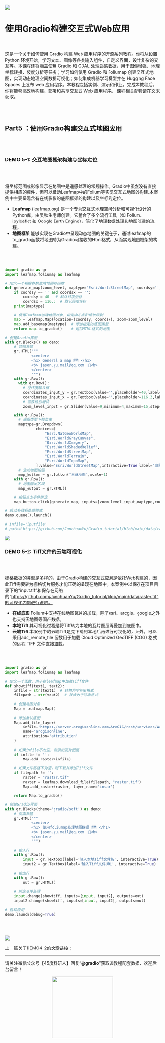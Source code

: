 ![](https://dunazo.oss-cn-beijing.aliyuncs.com/blog/Gradio_11.png)
# 使用Gradio构建交互式Web应用

<br><br>
这是一个关于如何使用 Gradio 构建 Web 应用程序的开源系列教程。你将从设置 Python 环境开始，学习文本、图像等各类输入组件，自定义界面，设计复杂的交互等。本课程还将涵盖使用 Gradio 和 GDAL 处理遥感数据，用于图像增强、地理坐标转换、坡度分析等任务；学习如何使用 Gradio 和 Foliumap 创建交互式地图，实现动态地理空间数据可视化；如何集成机器学习模型并在 Hugging Face Spaces 上发布 web 应用程序。本教程包括实例、演示和作业。完成本教程后，你将能够高效地构建、部署和共享交互式 Web 应用程序。
课程相关配套请在文末获取。

<br><br>
## Part5 ：使用Gradio构建交互式地图应用

<br><br>

### DEMO 5-1: 交互地图框架构建与坐标定位

<br><br>

将坐标范围或影像显示在地图中是遥感处理的常规操作。Gradio中虽然没有直接提供相应的控件，但可以借助Leafmap中的Folium等实现交互式地图的构建.本案例中主要呈现含有在线影像的底图框架的构建以及坐标的定位。
- **Leafmap** (leafmap.org) 是一个专为交互式地理空间分析和可视化设计的Python库，由吴秋生老师创建。它整合了多个流行工具（如 Folium、ipyleaflet 和 Google Earth Engine），简化了地理数据处理和地图创建的流程。
- **地图框架** 能够实现在Gradio中呈现动态地图的关键在于，通过leafmap的to_gradio函数将地图转为Gradio可接收的Html格式，从而实现地图框架的构建。

<br><br>

```python
import gradio as gr
import leafmap.foliumap as leafmap

# 定义一个根据参数生成地图的函数
def generate_map(zoom_level, maptype="Esri.WorldStreetMap", coordsy='', coordsx=''):
    if coordsy == '' and coordsx == '':
        coordsy = 40   # 默认纬度坐标
        coordsx = 116.3  # 默认经度坐标
    print(maptype)

    # 使用leafmap创建地图对象，指定中心点和缩放级别
    map = leafmap.Map(location=(coordsy, coordsx), zoom=zoom_level)
    map.add_basemap(maptype)  # 添加指定的底图类型
    return map.to_gradio()    # 返回HTML格式的地图

# 创建Gradio界面
with gr.Blocks() as demo:
    # 顶部标题
    gr.HTML("""
            <center> 
            <h1> General a map 🗺️ </h1>
            <b> jason.yu.mail@qq.com  📧<b>
            </center>
            """)      
    with gr.Row():
      with gr.Row():
        # 经纬度输入框
        coordinates_input_y = gr.Textbox(value='',placeholder=40,label="中心点纬度",lines=1)
        coordinates_input_x = gr.Textbox(value='',placeholder=116.3,label="中心点经度",lines=1)
        # 缩放级别滑块
        zoom_level_input = gr.Slider(value=9,minimum=4,maximum=15,step=1,label="选择缩放级别",interactive=True)

    with gr.Row():
      # 底图类型下拉菜单
      maptype=gr.Dropdown(
              choices=[
                  "Esri.NatGeoWorldMap",
                  "Esri.WorldGrayCanvas",
                  "Esri.WorldImagery",
                  "Esri.WorldShadedRelief",
                  "Esri.WorldStreetMap",
                  "Esri.WorldTerrain",
                  "Esri.WorldTopoMap",
              ],value="Esri.WorldStreetMap",interactive=True,label="底图类型")
      # 生成地图按钮
      map_button = gr.Button("生成地图",scale=1)
    with gr.Row():
      # 地图输出区域
      map_output = gr.HTML() 

    # 按钮点击事件绑定
    map_button.click(generate_map, inputs=[zoom_level_input,maptype,coordinates_input_y,coordinates_input_x], outputs=[map_output])

# 启动多线程处理模式
demo.queue().launch() 

# infile='iputfile'
# path='https://github.com/JunchuanYu/Gradio_tutorial/blob/main/data/raster.tif'

```

![](https://dunazo.oss-cn-beijing.aliyuncs.com/blog/demo5-1.gif)




### DEMO 5-2: Tiff文件的云端可视化

<br><br>

栅格数据的类型是多样的，由于Gradio构建的交互式应用是依托Web构建的，因此Tiff需要转为栅格切片服务才能正确的呈现在地图中。本案例中以保存在项目目录下的“input.tif”和保存在网络的“https://github.com/JunchuanYu/Gradio_tutorial/blob/main/data/raster.tif”的可视化为例进行说明。
- **在线底图** Folium中支持在线地图瓦片的加载，除了esri、arcgis、google之外也支持天地图等国产数据。
- **本地Tiff** 其可视化过程是将Tiff转为本地的瓦片图层再叠加到底图中。
- **云端Tiff** 本案例中的云端Tiff是先下载到本地后再进行可视化的，此外，可以采用add_remote_tile 函数用于加载 Cloud Optimized GeoTIFF (COG) 格式的远程 TIFF 文件直接加载。

<br><br>

```python
import gradio as gr
import leafmap.foliumap as leafmap

# 定义一个函数，用于在leafmap中加载Tiff文件
def showtiff(text1, text2):
    infile = str(text1)  # 转换为字符串格式
    filepath = str(text2)  # 转换为字符串格式
    
    # 创建地图对象
    Map = leafmap.Map()
    
    # 添加默认底图
    Map.add_tile_layer(
        infile='https://server.arcgisonline.com/ArcGIS/rest/services/World_Imagery/MapServer/tile/{z}/{y}/{x}',
        name='arcgisonline',
        attribution='attribution'
    )
    
    # 如果infile不为空，则添加瓦片图层
    if infile != '':
        Map.add_raster(infile)
    
    # 如果文件路径不为空，则下载并添加Tiff文件
    if filepath != '':
        raster = "raster.tif"
        raster = leafmap.download_file(filepath, "raster.tif")
        Map.add_raster(raster, layer_name='insar')
    
    return Map.to_gradio()

# 创建Gradio界面
with gr.Blocks(theme='gradio/soft') as demo:
    # 页面标题
    gr.HTML("""
            <center> 
            <h1> 使用foliumap处理地图数据 🗺️ </h1>
            <b> jason.yu.mail@qq.com  📧<b>
            </center>
            """)
    
    # 输入行
    with gr.Row():
        input = gr.Textbox(label='输入本地Tiff文件名', interactive=True)
        input2 = gr.Textbox(label='输入Tiff文件URL', interactive=True)
    
    # 输出行
    with gr.Row():
        out = gr.HTML()
    
    # 绑定事件处理
    input.change(showtiff, inputs=[input, input2], outputs=out)
    input2.change(showtiff, inputs=[input, input2], outputs=out)

# 启动应用
demo.launch(debug=True)

```

<br><br>

![](https://dunazo.oss-cn-beijing.aliyuncs.com/blog/newdemo5-2.gif)



上一篇关于DEMO4-2的文章链接：


---------------------------
请关注微信公众号【45度科研人】回复“**@gradio**”获取该教程配套数据，欢迎后台留言！


<span style="display: block; text-align: center; margin-left: auto; margin-right: auto;">
    <img src="https://dunazo.oss-cn-beijing.aliyuncs.com/blog/wechat-simple.png" width="200"  alt="">
</span>


